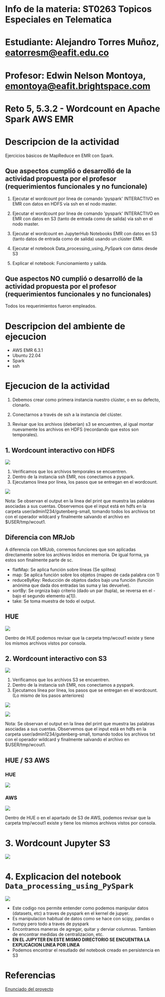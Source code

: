 # Info de la materia: ST0263 Topicos Especiales en Telematica

# Estudiante: Alejandro Torres Muñoz, eatorresm@eafit.edu.co

# Profesor: Edwin Nelson Montoya, emontoya@eafit.brightspace.com

# Reto 5, 5.3.2 - Wordcount en Apache Spark AWS EMR

# Descripcion de la actividad

Ejercicios básicos de MapReduce en EMR con Spark.

## Que aspectos cumplió o desarrolló de la actividad propuesta por el profesor (requerimientos funcionales y no funcionale)

1. Ejecutar el wordcount por linea de comando 'pyspark' INTERACTIVO en EMR con datos en HDFS vía ssh en el nodo master.

2. Ejecutar el wordcount por linea de comando 'pyspark' INTERACTIVO en EMR con datos en S3 (tanto de entrada como de salida)  vía ssh en el nodo master.

3. Ejecutar el wordcount en JupyterHub Notebooks EMR con datos en S3 (tanto datos de entrada como de salida) usando un clúster EMR.

4. Ejecutar el notebook Data_processing_using_PySpark con datos desde S3

5. Explicar el notebook: Funcionamiento y salida.


## Que aspectos NO cumplió o desarrolló de la actividad propuesta por el profesor (requerimientos funcionales y no funcionales)

Todos los requerimientos fueron empleados.

# Descripcion del ambiente de ejecucion

- AWS EMR 6.3.1
- Ubuntu 22.04
- Spark
- ssh


# Ejecucion de la actividad

1. Debemos crear como primera instancia nuestro clúster, o en su defecto, clonarlo.

2. Conectarnos a través de ssh a la instancia del clúster.

3. Revisar que los archivos (deberían) s3 se encuentren, al igual montar nuevamente los archivos en HDFS (recordando que estos son temporales).

## 1. Wordcount interactivo con HDFS

![](./images/1.png)

1. Verificamos que los archivos temporales se encuentren.
2. Dentro de la instancia ssh EMR, nos conectamos a pyspark.
2. Ejecutamos línea por línea, los pasos que se entregan en el wordcount.

![](./images/2.png)


Nota: Se observan el output en la linea del print que muestra las palabras asociadas a sus cuentas. Observemos que el input está en hdfs en la carpeta user/admin1234/gutenberg-small, tomando todos los archivos txt con el operador wildcard y finalmente salvando el archivo en $USER/tmp/wcout1.

## Diferencia con MRJob

A diferencia con MRJob, corremos funciones que son aplicadas directamente sobre los archivos leidos en memoria. De igual forma, ya estos son finalmente parte de sc.

- flatMap: Se aplica función sobre líneas (Se splitea)
- map: Se aplica función sobre los objetos (mapeo de cada palabra con 1)
- reduceByKey: Reducción de objetos dados bajo una función (función anónima que dada dos entradas las suma y las devuelve).
- sortBy: Se orgniza bajo criterio (dado un par (tupla), se reversa en el - bajo el segundo elemento a[1]).
- take: Se toma muestra de todo el output.

## HUE

![](./images/3-hdfs.png)

Dentro de HUE podemos revisar que la carpeta tmp/wcout1 existe y tiene los mismos archivos vistos por consola.

## 2. Wordcount interactivo con S3

![](./images/1.png)

1. Verificamos que los archivos S3 se encuentren.
2. Dentro de la instancia ssh EMR, nos conectamos a pyspark.
2. Ejecutamos línea por línea, los pasos que se entregan en el wordcount. 
(Lo mismo de los pasos anteriores)

![](./images/3-s3.png)

![](./images/4-s3.png)


Nota: Se observan el output en la linea del print que muestra las palabras asociadas a sus cuentas. Observemos que el input está en hdfs en la carpeta user/admin1234/gutenberg-small, tomando todos los archivos txt con el operador wildcard y finalmente salvando el archivo en $USER/tmp/wcout1.

## HUE / S3 AWS

### HUE
![](./images/5-s3.png)
### AWS
![](./images/6-s3.png)

Dentro de HUE o en el apartado de S3 de AWS, podemos revisar que la carpeta tmp/wcout1 existe y tiene los mismos archivos vistos por consola.

# 3. Wordcount Jupyter S3
![](./images/7-s3.jpeg)

# 4.  Explicacion del notebook `Data_processing_using_PySpark`

![](https://github.com/Alejandro2144/eatorresm-st0263/blob/main/Reto%205/reto%205-3-2/Comentarios%20Data%20Processing.ipynb)

- Este codigo nos permite entender como podemos manipular datos (datasets, etc) a traves de pyspark en el kernel de jupyer.
- Es manipulacion habitual de datos como se hace con scipy, pandas o numpy pero todo a traves de pyspark
- Encontramos maneras de agregar, quitar y derviar columnas. Tambien de encontrar medidas de centralizacion, etc.
- **EN EL JUPYTER EN ESTE MISMO DIRECTORIO SE ENCUENTRA LA EXPLICACION LINEA POR LINEA**
- Podemos encontrar el resutlado del notebook creado en persistencia en S3

# Referencias

[Enunciado del proyecto](https://github.com/st0263eafit/st0263-231/blob/main/bigdata/lab5-3-mrjob-spark.txt)
